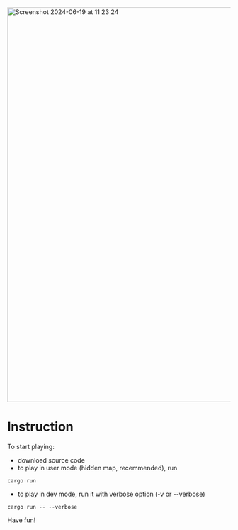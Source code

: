 <img width="890" alt="Screenshot 2024-06-19 at 11 23 24" src="https://github.com/novartole/battleship-rs/assets/33791946/c72e582c-13b4-497c-8d4d-3ac0d227c5e1">

# Instruction
To start playing:
- download source code
- to play in user mode (hidden map, recemmended), run
```bush
cargo run
```
- to play in dev mode, run it with verbose option (-v or --verbose)
```bush
cargo run -- --verbose
```
Have fun!
